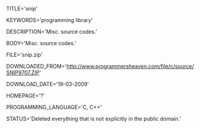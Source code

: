 
TITLE='snip'

KEYWORDS='programming library'

DESCRIPTION='Misc. source codes.'

BODY='Misc. source codes.'

FILE='snip.zip'

DOWNLOADED_FROM='http://www.programmersheaven.com/file/c/source/SNIP9707.ZIP'

DOWNLOAD_DATE='19-03-2009'

HOMEPAGE='?'

PROGRAMMING_LANGUAGE='C, C++'

STATUS='Deleted everything that is not explicitly in the public 
domain.'